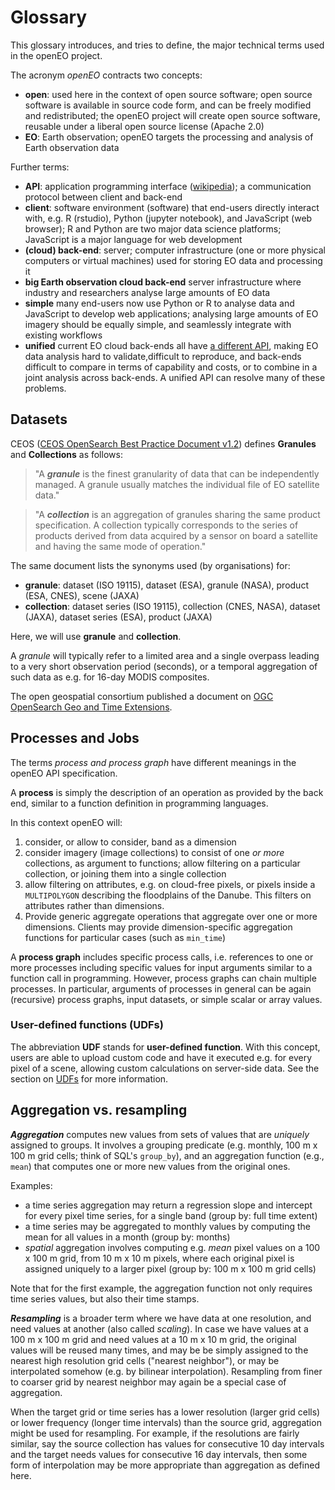 # Glossary

This glossary introduces, and tries to define, the major technical terms used in the openEO project.

The acronym _openEO_ contracts two concepts:

- **open**: used here in the context of open source software; open source software is available in source code form, and can be freely modified and redistributed; the openEO project will create open source software, reusable under a liberal open source license (Apache 2.0)
- **EO**: Earth observation; openEO targets the processing and analysis of Earth observation data

Further terms:

- **API**: application programming interface ([wikipedia](https://en.wikipedia.org/wiki/Application_programming_interface)); a communication protocol between client and back-end
- **client**: software environment (software) that end-users directly interact with, e.g. R (rstudio), Python (jupyter notebook), and JavaScript (web browser); R and Python are two major data science platforms; JavaScript is a major language for web development
- **(cloud) back-end**: server; computer infrastructure (one or more physical computers or virtual machines) used for storing EO data and processing it
- **big Earth observation cloud back-end** server infrastructure where industry and researchers analyse large amounts of EO data
- **simple** many end-users now use Python or R to analyse data and JavaScript to develop web applications; analysing large amounts of EO imagery should be equally simple, and seamlessly integrate with existing workflows
- **unified** current EO cloud back-ends all have [a different API](http://r-spatial.org/2016/11/29/openeo.html), making EO data analysis hard to validate,difficult to reproduce, and back-ends difficult to compare in terms of capability and costs, or to combine in a joint analysis across back-ends. A unified API can resolve many of these problems.

## Datasets

CEOS ([CEOS OpenSearch Best Practice Document v1.2](http://ceos.org/ourwork/workinggroups/wgiss/access/opensearch/)) defines **Granules** and **Collections** as follows:

> "A ***granule*** is the finest granularity of data that can be independently managed. A granule usually matches the individual file of EO satellite data."

> "A ***collection*** is an aggregation of granules sharing the same product specification. A collection typically corresponds to the series of products derived from data acquired by a sensor on board a satellite and having the same mode of operation."

The same document lists the synonyms used (by organisations) for:

- **granule**: dataset (ISO 19115), dataset (ESA), granule (NASA), product (ESA, CNES), scene (JAXA)
- **collection**: dataset series (ISO 19115), collection (CNES, NASA), dataset (JAXA), dataset series (ESA), product (JAXA)

Here, we will use **granule** and **collection**.

A *granule* will typically refer to a limited area and a single overpass leading to a very short observation period (seconds), or a temporal aggregation of such data as e.g. for 16-day MODIS composites.

The open geospatial consortium published a document on [OGC OpenSearch Geo and Time Extensions](https://portal.opengeospatial.org/files/?artifact_id=56866).

## Processes and Jobs

The terms _process and_ _process graph_ have different meanings in the openEO API specification.

A **process** is simply the description of an operation as provided by the back end, similar to a function definition in programming languages. 

In this context openEO will:

1. consider, or allow to consider, band as a dimension
2. consider imagery (image collections) to consist of one _or more_ collections, as argument to functions; allow filtering on a particular collection, or joining them into a single collection
3. allow filtering on attributes, e.g. on cloud-free pixels, or pixels inside a `MULTIPOLYGON` describing the floodplains of the Danube. This filters on attributes rather than dimensions.
4. Provide generic aggregate operations that aggregate over one or more dimensions. Clients may provide dimension-specific aggregation functions for particular cases (such as `min_time`) 

A **process graph** includes specific process calls, i.e. references to one or more processes including specific values for input arguments similar to a function call in programming. However, process graphs can chain multiple processes. In particular, arguments of processes in general can be again (recursive) process graphs, input datasets, or simple scalar or array values.

### User-defined functions (UDFs)

The abbreviation **UDF** stands for **user-defined function**. With this concept, users are able to upload custom code and have it executed e.g. for every pixel of a scene, allowing custom calculations on server-side data. See the section on [UDFs](udfs.md) for more information.

## Aggregation vs. resampling

***Aggregation*** computes new values from sets of values that are _uniquely_ assigned to groups. It involves a grouping predicate (e.g. monthly, 100 m x 100 m grid cells; think of SQL's `group_by`), and an aggregation function (e.g., `mean`) that computes one or more new values from the original ones.

Examples:

- a time series aggregation may return a regression slope and intercept for every pixel time series, for a single band (group by: full time extent)
- a time series may be aggregated to monthly values by computing the mean for all values in a month (group by: months)
- _spatial_ aggregation involves computing e.g. _mean_ pixel values on a 100 x 100 m grid, from 10 m x 10 m pixels, where each original pixel is assigned uniquely to a larger pixel (group by: 100 m x 100 m grid cells)

Note that for the first example, the aggregation function not only requires time series values, but also their time stamps.

***Resampling*** is a broader term where we have data at one resolution, and need values at another (also called _scaling_). In case we have values at a 100 m x 100 m grid and need values at a 10 m x 10 m grid, the original values will be reused many times, and may be be simply assigned to the nearest high resolution grid cells ("nearest neighbor"), or may be interpolated somehow (e.g. by bilinear interpolation). Resampling from finer to coarser grid by nearest neighbor may again be a special case of aggregation.

When the target grid or time series has a lower resolution (larger grid cells) or lower frequency (longer time intervals) than the source grid, aggregation might be used for resampling. For example, if the resolutions are fairly similar, say the source collection has values for consecutive 10 day intervals and the target needs values for consecutive 16 day intervals, then some form of interpolation may be more appropriate than aggregation as defined here.